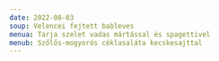 ```yaml
---
date: 2022-08-03
soup: Velencei fejtett bableves
menua: Tarja szelet vadas mártással és spagettivel
menub: Szőlős-mogyorós céklasaláta kecskesajttal
---
```

